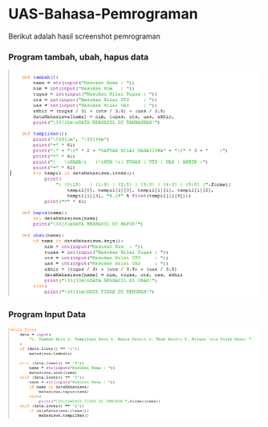 # UAS-Bahasa-Pemrograman
<p>Berikut adalah hasil screenshot pemrograman</p>

### Program tambah, ubah, hapus data
![Gambar 1](daftarnilai.png)
### Program Input Data
![Gambar 2](inputnilai.png)